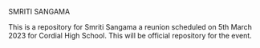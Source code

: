 SMRITI SANGAMA


This is a repository for Smriti Sangama a reunion scheduled on 5th March 2023 for Cordial High School. This will be official repository for the event. 

